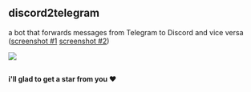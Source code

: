 ## discord2telegram
a bot that forwards messages from Telegram to Discord and vice versa
([screenshot #1](https://i.imgur.com/O4i4Xqz.png) [screenshot #2](https://i.imgur.com/J1ImGPa.png))

![](https://i.imgur.com/LXDAvp6.png)

##
**i'll glad to get a star from you ❤️**
